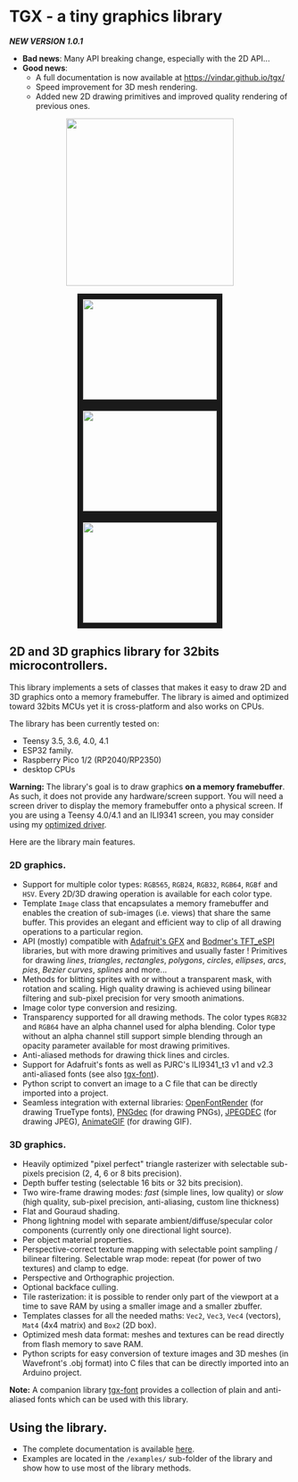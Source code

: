 # TGX - a tiny graphics library

***NEW VERSION 1.0.1***

- **Bad news**:  Many API breaking change, especially with the 2D API...
- **Good news**:
     - A full documentation is now available at https://vindar.github.io/tgx/
     - Speed improvement for 3D mesh rendering. 
     - Added new 2D drawing primitives and improved quality rendering of previous ones.
       

<p align="center">
<img src="./tgx.jpg" height="300" />
</p>

<p align="center">
<a href="http://www.youtube.com/watch?feature=player_embedded&v=XxL15cQIPi8
" target="_blank"><img src="http://img.youtube.com/vi/XxL15cQIPi8/0.jpg" 
 width="240" height="180" border="10" /></a>
<a href="http://www.youtube.com/watch?feature=player_embedded&v=arJbbU28FEU
" target="_blank"><img src="http://img.youtube.com/vi/arJbbU28FEU/0.jpg" 
 width="240" height="180" border="10" /></a>  
<a href="http://www.youtube.com/watch?feature=player_embedded&v=96D0j9J2ILs
" target="_blank"><img src="http://img.youtube.com/vi/96D0j9J2ILs/0.jpg" 
 width="240" height="180" border="10" /></a>
</p>

## 2D and 3D graphics library for 32bits microcontrollers. 

This library implements a sets of classes that makes it easy to draw 2D and 3D graphics onto a memory framebuffer. The library is aimed and optimized toward 32bits MCUs yet it is cross-platform and also works on CPUs. 

The library has been currently tested on:
- Teensy 3.5, 3.6, 4.0, 4.1
- ESP32 family. 
- Raspberry Pico 1/2 (RP2040/RP2350)
- desktop CPUs

**Warning:** The library's goal is to draw graphics **on  a memory framebuffer**. As such, it does not provide  any hardware/screen support. You will need a screen driver to display the memory framebuffer onto a physical screen. If you are using a Teensy 4.0/4.1 and an ILI9341 screen, you may consider using my [optimized driver](https://github.com/vindar/ILI9341_T4).

Here are the library main features.

### 2D graphics.

- Support for multiple color types: `RGB565`, `RGB24`, `RGB32`, `RGB64`, `RGBf` and `HSV`. Every 2D/3D drawing operation is available for each color type. 
- Template `Image` class that encapsulates a memory framebuffer and enables the creation of sub-images (i.e. views) that share the same buffer. This provides an elegant and efficient way to clip of all drawing operations to a particular region. 
- API (mostly) compatible with [Adafruit's GFX](https://github.com/adafruit/Adafruit-GFX-Library) and [Bodmer's TFT_eSPI](https://github.com/Bodmer/TFT_eSPI) libraries, but with more drawing primitives and usually faster ! Primitives for drawing *lines*, *triangles*, *rectangles*, *polygons*, *circles*, *ellipses*, *arcs*, *pies*,  *Bezier curves*, *splines* and more...
- Methods for blitting sprites with or without a transparent mask, with rotation and scaling. High quality drawing is achieved using bilinear filtering and sub-pixel precision for very smooth animations.  
- Image color type conversion and resizing.
- Transparency supported for all drawing methods. The color types `RGB32` and `RGB64` have an alpha channel used for alpha blending. Color type without an alpha channel still support simple blending through an opacity parameter available for most drawing primitives. 
- Anti-aliased methods for drawing thick lines and circles. 
- Support for Adafruit's fonts as well as PJRC's ILI9341_t3 v1 and v2.3 anti-aliased fonts (see also <a href="https://github.com/vindar/tgx-font">tgx-font</a>).
- Python script to convert an image to a C file that can be directly imported into a project.
- Seamless integration with external libraries: [OpenFontRender](https://github.com/takkaO/OpenFontRender) (for drawing TrueType fonts), [PNGdec](https://github.com/bitbank2/PNGdec) (for drawing PNGs), [JPEGDEC](https://github.com/bitbank2/JPEGDEC) (for drawing JPEG), [AnimateGIF](https://github.com/bitbank2/AnimatedGIF) (for drawing GIF). 

### 3D graphics.

- Heavily optimized "pixel perfect" triangle rasterizer with selectable sub-pixels precision (2, 4, 6 or 8 bits precision). 
- Depth buffer testing (selectable 16 bits or 32 bits precision). 
- Two wire-frame drawing modes: *fast* (simple lines, low quality) or *slow* (high quality, sub-pixel precision, anti-aliasing, custom line thickness)
- Flat and Gouraud shading.
- Phong lightning model with separate ambient/diffuse/specular color components (currently only one directional light source). 
- Per object material properties. 
- Perspective-correct texture mapping with selectable point sampling / bilinear filtering. Selectable wrap mode: repeat (for power of two textures)
 and clamp to edge. 
 - Perspective and Orthographic projection. 
- Optional backface culling.
- Tile rasterization: it is possible to render only part of the viewport at a time to save RAM by using a smaller image and a smaller zbuffer. 
- Templates classes for all the needed maths: `Vec2`, `Vec3`, `Vec4` (vectors), `Mat4` (4x4 matrix) and `Box2` (2D box). 
- Optimized mesh data format: meshes and textures can be read directly from flash memory to save RAM.
- Python scripts for easy conversion of texture images and 3D meshes (in Wavefront's .obj format) into C files that can be directly imported into an Arduino project. 


**Note:** A companion library <a href="https://github.com/vindar/tgx-font">tgx-font</a> provides a collection of plain and anti-aliased fonts which can be used with this library.

## Using the library. 

- The complete documentation is available [here](https://vindar.github.io/tgx/).
- Examples are located in the `/examples/` sub-folder of the library and show how to use most of the library methods.





